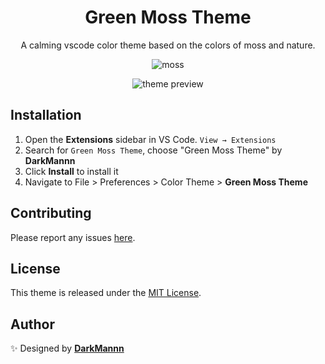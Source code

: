 <div align="center">

# Green Moss Theme

A calming vscode color theme based on the colors of moss and nature.

![moss](https://imgur.com/jg5nu2b.png)

![theme preview](https://imgur.com/WENqeLs.png)

</div>

## Installation

1. Open the **Extensions** sidebar in VS Code. `View → Extensions`
1. Search for `Green Moss Theme`, choose "Green Moss Theme" by **DarkMannn**
1. Click **Install** to install it
1. Navigate to File > Preferences > Color Theme > **Green Moss Theme**

## Contributing

Please report any issues [here](https://github.com/DarkMannn/green-moss-vscode-theme/issues).

## License

This theme is released under the [MIT License](https://github.com/DarkMannn/green-moss-vscode-theme/blob/main/LICENSE.md).

## Author

✨ Designed by **[DarkMannn](https://darkmannn.dev)**
